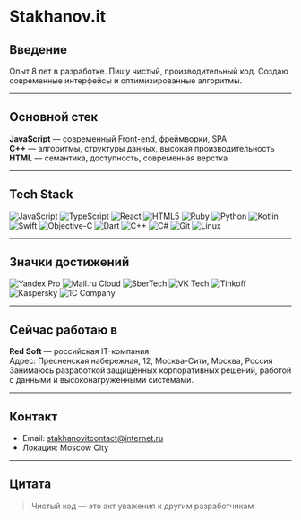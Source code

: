 # Stakhanov.it

## Введение

Опыт 8 лет в разработке. Пишу чистый, производительный код. Создаю современные интерфейсы и оптимизированные алгоритмы.

---

## Основной стек

**JavaScript** — современный Front-end, фреймворки, SPA  
**C++** — алгоритмы, структуры данных, высокая производительность  
**HTML** — семантика, доступность, современная верстка

---

## Tech Stack

![JavaScript](https://img.shields.io/badge/JavaScript-23272A?style=for-the-badge&logo=javascript&logoColor=F7DF1E)
![TypeScript](https://img.shields.io/badge/TypeScript-23272A?style=for-the-badge&logo=typescript&logoColor=3178C6)
![React](https://img.shields.io/badge/React-23272A?style=for-the-badge&logo=react&logoColor=61DAFB)
![HTML5](https://img.shields.io/badge/HTML5-23272A?style=for-the-badge&logo=html5&logoColor=E34F26)
![Ruby](https://img.shields.io/badge/Ruby-23272A?style=for-the-badge&logo=ruby&logoColor=CC342D)
![Python](https://img.shields.io/badge/Python-23272A?style=for-the-badge&logo=python&logoColor=3776AB)
![Kotlin](https://img.shields.io/badge/Kotlin-23272A?style=for-the-badge&logo=kotlin&logoColor=7F52FF)
![Swift](https://img.shields.io/badge/Swift-23272A?style=for-the-badge&logo=swift&logoColor=FA7343)
![Objective-C](https://img.shields.io/badge/Objective--C-23272A?style=for-the-badge&logo=apple&logoColor=white)
![Dart](https://img.shields.io/badge/Dart-23272A?style=for-the-badge&logo=dart&logoColor=0175C2)
![C++](https://img.shields.io/badge/C++-23272A?style=for-the-badge&logo=c%2B%2B&logoColor=00599C)
![C#](https://img.shields.io/badge/C%23-23272A?style=for-the-badge&logo=csharp&logoColor=239120)
![Git](https://img.shields.io/badge/Git-23272A?style=for-the-badge&logo=git&logoColor=F05032)
![Linux](https://img.shields.io/badge/Linux-23272A?style=for-the-badge&logo=linux&logoColor=FCC624)

---

## Значки достижений

<!-- Достижения от реальных российских IT-компаний, стилизованы как бейджи shields.io -->

![Yandex Pro](https://img.shields.io/badge/Yandex%20Pro-Эксперт%20Backend-23272A?style=for-the-badge&logo=yandex&logoColor=ff0000)
![Mail.ru Cloud](https://img.shields.io/badge/Mail.ru%20Cloud-Архитектор%20облака-23272A?style=for-the-badge&logo=mail.ru&logoColor=0082ff)
![SberTech](https://img.shields.io/badge/SberTech-Безопасный%20DevOps-23272A?style=for-the-badge&logo=sberbank&logoColor=77bc1f)
![VK Tech](https://img.shields.io/badge/VK%20Tech-Мобильный%20инноватор-23272A?style=for-the-badge&logo=vk&logoColor=4680c2)
![Tinkoff](https://img.shields.io/badge/Tinkoff-Финтех%20инженер-23272A?style=for-the-badge&logo=tinkoff-bank&logoColor=ffdd2d)
![Kaspersky](https://img.shields.io/badge/Kaspersky-Участник%20кибербезопасности-23272A?style=for-the-badge&logo=kaspersky&logoColor=009900)
![1C Company](https://img.shields.io/badge/1C%20Company-Автоматизация%20бизнеса-23272A?style=for-the-badge&logo=1c&logoColor=fed500)

---

## Сейчас работаю в

**Red Soft** — российская IT-компания  
Адрес: Пресненская набережная, 12, Москва-Сити, Москва, Россия  
Занимаюсь разработкой защищённых корпоративных решений, работой с данными и высоконагруженными системами.

---

## Контакт

- Email: stakhanovitcontact@internet.ru
- Локация: Moscow City

---

## Цитата

> Чистый код — это акт уважения к другим разработчикам
